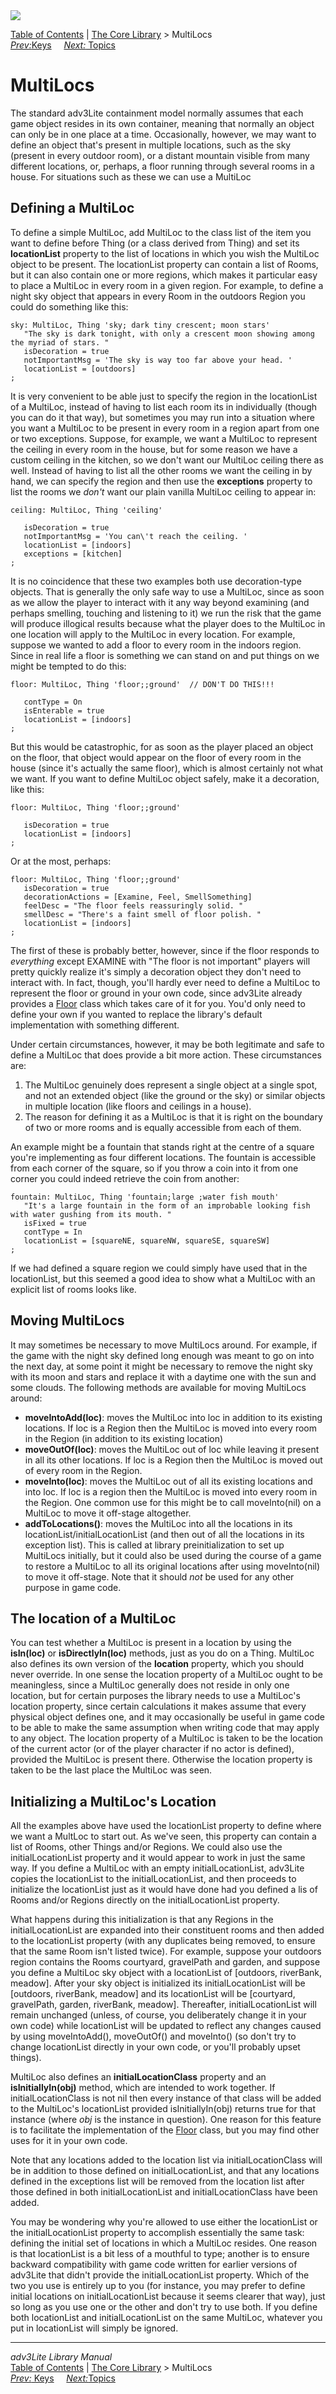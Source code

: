 ---
---
<div class="topbar">

<img src="topbar.jpg" data-border="0" />

</div>

<div class="nav">

<a href="toc.html" class="nav">Table of Contents</a> \|
<a href="core.html" class="nav">The Core Library</a> \> MultiLocs  
<span class="navnp"><a href="key.html" class="nav"><em>Prev:</em>Keys</a>
    <a href="topic.html" class="nav"><em>Next:</em> Topics</a>    
</span>

</div>

<div class="main">

# MultiLocs

The standard adv3Lite containment model normally assumes that each game
object resides in its own container, meaning that normally an object can
only be in one place at a time. Occasionally, however, we may want to
define an object that's present in multiple locations, such as the sky
(present in every outdoor room), or a distant mountain visible from many
different locations, or, perhaps, a floor running through several rooms
in a house. For situations such as these we can use a MultiLoc

## Defining a MultiLoc

To define a simple MultiLoc, add MultiLoc to the class list of the item
you want to define before Thing (or a class derived from Thing) and set
its **locationList** property to the list of locations in which you wish
the MultiLoc object to be present. The locationList property can contain
a list of Rooms, but it can also contain one or more regions, which
makes it particular easy to place a MultiLoc in every room in a given
region. For example, to define a night sky object that appears in every
Room in the outdoors Region you could do something like this:

<div class="code">

    sky: MultiLoc, Thing 'sky; dark tiny crescent; moon stars'
       "The sky is dark tonight, with only a crescent moon showing among the myriad of stars. "
       isDecoration = true
       notImportantMsg = 'The sky is way too far above your head. '
       locationList = [outdoors]
    ;

</div>

It is very convenient to be able just to specify the region in the
locationList of a MultiLoc, instead of having to list each room its in
individually (though you can do it that way), but sometimes you may run
into a situation where you want a MultiLoc to be present in every room
in a region apart from one or two exceptions. Suppose, for example, we
want a MultiLoc to represent the ceiling in every room in the house, but
for some reason we have a custom ceiling in the kitchen, so we don't
want our MultiLoc ceiling there as well. Instead of having to list all
the other rooms we want the ceiling in by hand, we can specify the
region and then use the **exceptions** property to list the rooms we
*don't* want our plain vanilla MultiLoc ceiling to appear in:

<div class="code">

    ceiling: MultiLoc, Thing 'ceiling'
       
       isDecoration = true
       notImportantMsg = 'You can\'t reach the ceiling. '
       locationList = [indoors]
       exceptions = [kitchen]
    ;

</div>

It is no coincidence that these two examples both use decoration-type
objects. That is generally the only safe way to use a MultiLoc, since as
soon as we allow the player to interact with it any way beyond examining
(and perhaps smelling, touching and listening to it) we run the risk
that the game will produce illogical results because what the player
does to the MultiLoc in one location will apply to the MultiLoc in every
location. For example, suppose we wanted to add a floor to every room in
the indoors region. Since in real life a floor is something we can stand
on and put things on we might be tempted to do this:

<div class="code">

    floor: MultiLoc, Thing 'floor;;ground'  // DON'T DO THIS!!!
       
       contType = On  
       isEnterable = true
       locationList = [indoors]   
    ;

</div>

But this would be catastrophic, for as soon as the player placed an
object on the floor, that object would appear on the floor of every room
in the house (since it's actually the same floor), which is almost
certainly not what we want. If you want to define MultiLoc object
safely, make it a decoration, like this:

<div class="code">

    floor: MultiLoc, Thing 'floor;;ground' 
       
       isDecoration = true
       locationList = [indoors]   
    ;

</div>

Or at the most, perhaps:

<div class="code">

    floor: MultiLoc, Thing 'floor;;ground' 
       isDecoration = true   
       decorationActions = [Examine, Feel, SmellSomething]  
       feelDesc = "The floor feels reassuringly solid. "
       smellDesc = "There's a faint smell of floor polish. "
       locationList = [indoors] 
    ;

</div>

The first of these is probably better, however, since if the floor
responds to *everything* except EXAMINE with "The floor is not
important" players will pretty quickly realize it's simply a decoration
object they don't need to interact with. In fact, though, you'll hardly
ever need to define a MultiLoc to represent the floor or ground in your
own code, since adv3Lite already provides a [Floor](room.html#roomfloor)
class which takes care of it for you. You'd only need to define your own
if you wanted to replace the library's default implementation with
something different.

Under certain circumstances, however, it may be both legitimate and safe
to define a MultiLoc that does provide a bit more action. These
circumstances are:

1.  The MultiLoc genuinely does represent a single object at a single
    spot, and not an extended object (like the ground or the sky) or
    similar objects in multiple location (like floors and ceilings in a
    house).
2.  The reason for defining it as a MultiLoc is that it is right on the
    boundary of two or more rooms and is equally accessible from each of
    them.

An example might be a fountain that stands right at the centre of a
square you're implementing as four different locations. The fountain is
accessible from each corner of the square, so if you throw a coin into
it from one corner you could indeed retrieve the coin from another:

<div class="code">

    fountain: MultiLoc, Thing 'fountain;large ;water fish mouth'
       "It's a large fountain in the form of an improbable looking fish with water gushing from its mouth. " 
       isFixed = true
       contType = In
       locationList = [squareNE, squareNW, squareSE, squareSW] 
    ;

</div>

If we had defined a square region we could simply have used that in the
locationList, but this seemed a good idea to show what a MultiLoc with
an explicit list of rooms looks like.

<span id="movingmulti"></span>

## Moving MultiLocs

It may sometimes be necessary to move MultiLocs around. For example, if
the game with the night sky defined long enough was meant to go on into
the next day, at some point it might be necessary to remove the night
sky with its moon and stars and replace it with a daytime one with the
sun and some clouds. The following methods are available for moving
MultiLocs around:

- **moveIntoAdd(loc)**: moves the MultiLoc into loc in addition to its
  existing locations. If loc is a Region then the MultiLoc is moved into
  every room in the Region (in addition to its existing location)
- **moveOutOf(loc)**: moves the MultiLoc out of loc while leaving it
  present in all its other locations. If loc is a Region then the
  MultiLoc is moved out of every room in the Region.
- **moveInto(loc)**: moves the MultiLoc out of all its existing
  locations and into loc. If loc is a region then the MultiLoc is moved
  into every room in the Region. One common use for this might be to
  call moveInto(nil) on a MultiLoc to move it off-stage altogether.
- **addToLocations()**: moves the MultiLoc into all the locations in its
  locationList/initialLocationList (and then out of all the locations in
  its exception list). This is called at library preinitialization to
  set up MultiLocs initially, but it could also be used during the
  course of a game to restore a MultiLoc to all its original locations
  after using moveInto(nil) to move it off-stage. Note that it should
  *not* be used for any other purpose in game code.

  
<span id="location"></span>

## The location of a MultiLoc

You can test whether a MultiLoc is present in a location by using the
**isIn(loc)** or **isDirectlyIn(loc)** methods, just as you do on a
Thing. MultiLoc also defines its own version of the **location**
property, which you should never override. In one sense the location
property of a MultiLoc ought to be meaningless, since a MultiLoc
generally does not reside in only one location, but for certain purposes
the library needs to use a MultiLoc's location property, since certain
calculations it makes assume that every physical object defines one, and
it may occasionally be useful in game code to be able to make the same
assumption when writing code that may apply to any object. The location
property of a MultiLoc is taken to be the location of the current actor
(or of the player character if no actor is defined), provided the
MultiLoc is present there. Otherwise the location property is taken to
be the last place the MultiLoc was seen.

  

## <span id="initloc">Initializing a MultiLoc's Location</span>

All the examples above have used the
<span class="code">locationList</span> property to define where we want
a MultLoc to start out. As we've seen, this property can contain a list
of Rooms, other Things and/or Regions. We could also use the
<span class="code">initialLocationList</span> property and it would
appear to work in just the same way. If you define a MultiLoc with an
empty <span class="code">initialLocationList</span>, adv3Lite copies the
<span class="code">locationList</span> to the
<span class="code">initialLocationList</span>, and then proceeds to
initialize the locationList just as it would have done had you defined a
lis of Rooms and/or Regions directly on the
<span class="code">initialLocationList</span> property.

What happens during this initialization is that any Regions in the
initialLocationList are expanded into their constituent rooms and then
added to the locationList property (with any duplicates being removed,
to ensure that the same Room isn't listed twice). For example, suppose
your <span class="code">outdoors</span> region contains the Rooms
<span class="code">courtyard</span>,
<span class="code">gravelPath</span> and
<span class="code">garden</span>, and suppose you define a MultiLoc
<span class="code">sky</span> object with a
<span class="code">locationList</span> of <span class="code">\[outdoors,
riverBank, meadow\]</span>. After your sky object is initialized its
<span class="code">initialLocationList</span> will be
<span class="code">\[outdoors, riverBank, meadow\]</span> and its
<span class="code">locationList</span> will be
<span class="code">\[courtyard, gravelPath, garden, riverBank,
meadow\]</span>. Thereafter,
<span class="code">initialLocationList</span> will remain unchanged
(unless, of course, you deliberately change it in your own code) while
<span class="code">locationList</span> will be updated to reflect any
changes caused by using <span class="code">moveIntoAdd()</span>,
<span class="code">moveOutOf()</span> and
<span class="code">moveInto()</span> (so don't try to change
<span class="code">locationList</span> directly in your own code, or
you'll probably upset things).

MultiLoc also defines an **initialLocationClass** property and an
**isInitiallyIn(obj)** method, which are intended to work together. If
<span class="code">initialLocationClass</span> is not nil then every
instance of that class will be added to the MultiLoc's
<span class="code">locationList</span> provided
<span class="code">isInitiallyIn(obj)</span> returns true for that
instance (where *obj* is the instance in question). One reason for this
feature is to facilitate the implementation of the
[Floor](room.html#roomfloor) class, but you may find other uses for it in
your own code.

Note that any locations added to the location list via
<span class="code">initialLocationClass</span> will be in addition to
those defined on <span class="code">initialLocationList</span>, and that
any locations defined in the exceptions list will be removed from the
location list after those defined in both
<span class="code">initialLocationList</span> and
<span class="code">initialLocationClass</span> have been added.

You may be wondering why you're allowed to use either the
<span class="code">locationList</span> or the
<span class="code">initialLocationList</span> property to accomplish
essentially the same task: defining the initial set of locations in
which a MultiLoc resides. One reason is that
<span class="code">locationList</span> is a bit less of a mouthful to
type; another is to ensure backward compatibility with game code written
for earlier versions of adv3Lite that didn't provide the
<span class="code">initialLocationList</span> property. Which of the two
you use is entirely up to you (for instance, you may prefer to define
initial locations on <span class="code">initialLocationList</span>
because it seems clearer that way), just so long as you use one or the
other and don't try to use both. If you define both
<span class="code">locationList</span> and
<span class="code">initialLocationList</span> on the same MultiLoc,
whatever you put in <span class="code">locationList</span> will simply
be ignored.

</div>

------------------------------------------------------------------------

<div class="navb">

*adv3Lite Library Manual*  
<a href="toc.html" class="nav">Table of Contents</a> \|
<a href="core.html" class="nav">The Core Library</a> \> MultiLocs  
<span class="navnp"><a href="key.html" class="nav"><em>Prev:</em> Keys</a>
    <a href="topic.html" class="nav"><em>Next:</em>Topics</a>     </span>

</div>
